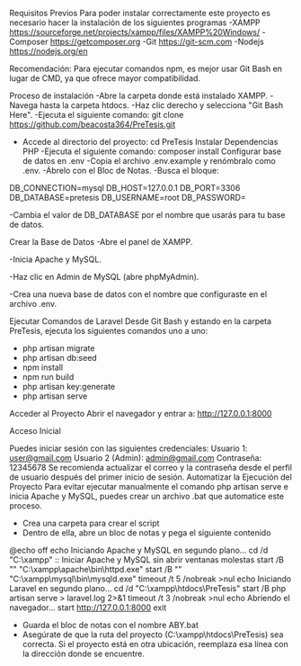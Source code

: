 Requisitos Previos
	Para poder instalar correctamente este proyecto es necesario hacer la instalación de los siguientes programas
-XAMPP          https://sourceforge.net/projects/xampp/files/XAMPP%20Windows/ 
-Composer       https://getcomposer.org 
-Git            https://git-scm.com 
-Nodejs         https://nodejs.org/en

Recomendación: Para ejecutar comandos npm, es mejor usar Git Bash en lugar de CMD, ya que ofrece mayor compatibilidad.

Proceso de instalación
-Abre la carpeta donde está instalado XAMPP.
-Navega hasta la carpeta htdocs.
-Haz clic derecho y selecciona "Git Bash Here".
-Ejecuta el siguiente comando:  git clone https://github.com/beacosta364/PreTesis.git 
- Accede al directorio del proyecto: cd PreTesis
Instalar Dependencias PHP
-Ejecuta el siguiente comando:  composer install
Configurar base de datos en .env
-Copia el archivo .env.example y renómbralo como .env.
-Ábrelo con el Bloc de Notas.
-Busca el bloque:

DB_CONNECTION=mysql
DB_HOST=127.0.0.1
DB_PORT=3306
DB_DATABASE=pretesis
DB_USERNAME=root
DB_PASSWORD=
 
-Cambia el valor de DB_DATABASE por el nombre que usarás para tu base de datos. 
 
Crear la Base de Datos
-Abre el panel de XAMPP.
 
-Inicia Apache y MySQL.
 
-Haz clic en Admin de MySQL (abre phpMyAdmin).
 
-Crea una nueva base de datos con el nombre que configuraste en el archivo .env.
 
Ejecutar Comandos de Laravel
Desde Git Bash y estando en la carpeta PreTesis, ejecuta los siguientes comandos uno a uno:
- php artisan migrate
- php artisan db:seed
- npm install
- npm run build
- php artisan key:generate
- php artisan serve

Acceder al Proyecto
Abrir el navegador y entrar a: http://127.0.0.1:8000

Acceso Inicial
 
Puedes iniciar sesión con las siguientes credenciales:
Usuario 1: user@gmail.com
Usuario 2 (Admin): admin@gmail.com
Contraseña: 12345678
	Se recomienda actualizar el correo y la contraseña desde el perfil de usuario después del primer inicio de sesión.
Automatizar la Ejecución del Proyecto
Para evitar ejecutar manualmente el comando php artisan serve e inicia Apache y MySQL, puedes crear un archivo .bat que automatice este proceso.
- Crea una carpeta para crear el script
- Dentro de ella, abre un bloc de notas y pega el siguiente contenido

@echo off
echo Iniciando Apache y MySQL en segundo plano...
cd /d "C:\xampp"
:: Iniciar Apache y MySQL sin abrir ventanas molestas
start /B "" "C:\xampp\apache\bin\httpd.exe"
start /B "" "C:\xampp\mysql\bin\mysqld.exe"
timeout /t 5 /nobreak >nul
echo Iniciando Laravel en segundo plano...
cd /d "C:\xampp\htdocs\PreTesis"
start /B php artisan serve > laravel.log 2>&1
timeout /t 3 /nobreak >nul
echo Abriendo el navegador...
start http://127.0.0.1:8000
exit

- Guarda el bloc de notas con el nombre ABY.bat
- Asegúrate de que la ruta del proyecto (C:\xampp\htdocs\PreTesis) sea correcta. Si el proyecto está en otra ubicación, reemplaza esa línea con la dirección donde se encuentre.
